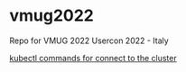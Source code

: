 # vmug2022
Repo for VMUG 2022 Usercon 2022 - Italy



[kubectl commands for connect to the cluster](kubectl-connect.md)